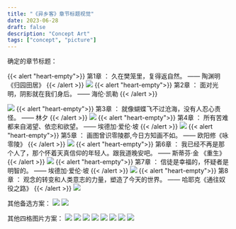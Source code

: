 ```yaml
---
title: "《异乡客》章节标题视觉"
date: 2023-06-28
draft: false
description: "Concept Art"
tags: ["concept", "picture"]
---
```

确定的章节标题：

{{< alert "heart-empty">}}
第1章 ：    久在樊笼里，复得返自然。 —— 陶渊明《归园田居》
{{< /alert >}}
<img class="thumbnailshadow" src="1.png"/>
{{< alert "heart-empty">}}
第2章 ：    面对光明，阴影就在我们身后。 —— 海伦·凯勒
{{< /alert >}}

<img class="thumbnailshadow" src="2.png"/>
{{< alert "heart-empty">}}
第3章 ：    就像蝴蝶飞不过沧海，没有人忍心责怪。 —— 林夕
{{< /alert >}}

<img class="thumbnailshadow" src="3.png"/>
{{< alert "heart-empty">}}
第4章 ：    所有苦难都来自渴望、依恋和欲望。 —— 埃德加·爱伦·坡
{{< /alert >}}

<img class="thumbnailshadow" src="4.png"/>
{{< alert "heart-empty">}}
第5章 ：    画图曾识零陵郡,今日方知画不如。 —— 欧阳修《咏零陵》
{{< /alert >}}

<img class="thumbnailshadow" src="5.png"/>
{{< alert "heart-empty">}}
第6章 ：    我已经不再是那个人了，那个怀着天真信仰的年轻人。跟我道晚安吧。 —— 斯蒂芬·金 《重生》
{{< /alert >}}

<img class="thumbnailshadow" src="6.png"/>
{{< alert "heart-empty">}}
第7章 ：    信徒是幸福的，怀疑者是明智的。 —— 埃德加·爱伦·坡
{{< /alert >}}

<img class="thumbnailshadow" src="7.png"/>
{{< alert "heart-empty">}}
第8章 ：    观念的转变和人类意志的力量，塑造了今天的世界。 —— 哈耶克《通往奴役之路》
{{< /alert >}}

<img class="thumbnailshadow" src="8.png"/>

其他备选方案：
<img class="thumbnailshadow" src="featured.png"/>
<img class="thumbnailshadow" src="11.png"/>

其他四格图片方案：
<img class="thumbnailshadow" src="20.png"/>
<img class="thumbnailshadow" src="21.png"/>
<img class="thumbnailshadow" src="22.png"/>
<img class="thumbnailshadow" src="23.png"/>
<img class="thumbnailshadow" src="24.png"/>
<img class="thumbnailshadow" src="25.png"/>
<img class="thumbnailshadow" src="26.png"/>
<img class="thumbnailshadow" src="27.png"/>


